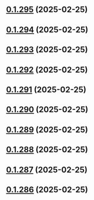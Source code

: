 ## [0.1.295](https://github.com/binary-braids/terraform-oracle/compare/v0.1.294...v0.1.295) (2025-02-25)



## [0.1.294](https://github.com/binary-braids/terraform-oracle/compare/v0.1.293...v0.1.294) (2025-02-25)



## [0.1.293](https://github.com/binary-braids/terraform-oracle/compare/v0.1.292...v0.1.293) (2025-02-25)



## [0.1.292](https://github.com/binary-braids/terraform-oracle/compare/v0.1.291...v0.1.292) (2025-02-25)



## [0.1.291](https://github.com/binary-braids/terraform-oracle/compare/v0.1.290...v0.1.291) (2025-02-25)



## [0.1.290](https://github.com/binary-braids/terraform-oracle/compare/v0.1.289...v0.1.290) (2025-02-25)



## [0.1.289](https://github.com/binary-braids/terraform-oracle/compare/v0.1.288...v0.1.289) (2025-02-25)



## [0.1.288](https://github.com/binary-braids/terraform-oracle/compare/v0.1.287...v0.1.288) (2025-02-25)



## [0.1.287](https://github.com/binary-braids/terraform-oracle/compare/v0.1.286...v0.1.287) (2025-02-25)



## [0.1.286](https://github.com/binary-braids/terraform-oracle/compare/v0.1.285...v0.1.286) (2025-02-25)



